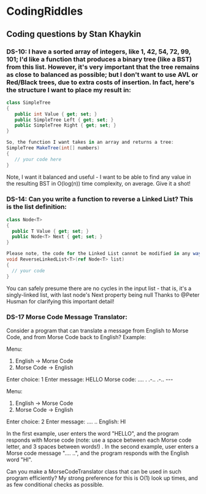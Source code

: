 # CodingRiddles
## Coding questions by Stan Khaykin
### DS-10: I have a sorted array of integers, like 1, 42, 54, 72, 99, 101; I'd like a function that produces a binary tree (like a BST) from this list. However, it's very important that the tree remains as close to balanced as possible; but I don't want to use AVL or Red/Black trees, due to extra costs of insertion. In fact, here's the structure I want to place my result in:
```C#
class SimpleTree
{
   public int Value { get; set; } 
   public SimpleTree Left { get; set; } 
   public SimpleTree Right { get; set; }
} 

So, the function I want takes in an array and returns a tree:
SimpleTree MakeTree(int[] numbers)
{
   // your code here
}
```
Note, I want it balanced and useful - I want to be able to find any value in the resulting BST in O(log(n)) time complexity, on average. Give it a shot!
### DS-14: Can you write a function to reverse a Linked List? This is the list definition:
```C#
class Node<T>
{
  public T Value { get; set; }
  public Node<T> Next { get; set; }
}

Please note, the code for the Linked List cannot be modified in any way (meaning, you can't add properties to the Node<T> class, for instance). Please make sure your solution is efficient, both in terms of time complexity and space complexity. Please write the ReverseLinkedList function:
void ReverseLinkedList<T>(ref Node<T> list)
{
  // your code
}
```
You can safely presume there are no cycles in the input list - that is, it's a singly-linked list, with last node's Next property being null Thanks to @Peter Husman for clarifying this important detail!
### DS-17 Morse Code  Message Translator: 
Consider a program that can translate a message from English to Morse Code, and from Morse Code back to English? Example:

Menu:
1. English -> Morse Code
2. Morse Code -> English

Enter choice: 1
Enter message: HELLO
Morse code: .... . .-.. .-.. ---

Menu:
1. English -> Morse Code
2. Morse Code -> English

Enter choice: 2
Enter message: .... ..
English: HI


In the first example, user enters the word "HELLO", and the program responds with Morse code (note: use a space between each Morse code letter, and 3 spaces between words!) . In the second example, user enters a Morse code message ".... ..", and the program responds with the English word "HI". 

Can you make a MorseCodeTranslator class that can be used in such program efficiently? My strong preference for this is O(1) look up times, and as few conditional checks as possible.
